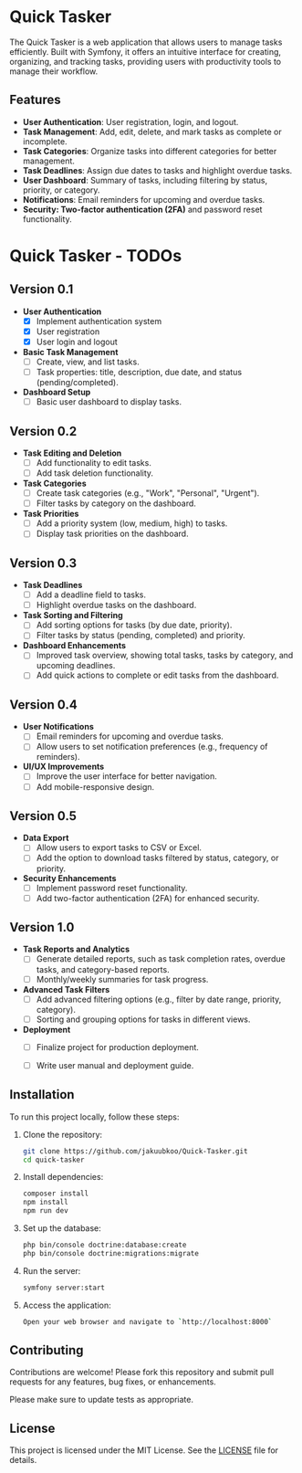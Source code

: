 # Quick Tasker

The Quick Tasker is a web application that allows users to manage tasks efficiently. Built with Symfony, it offers an intuitive interface for creating, organizing, and tracking tasks, providing users with productivity tools to manage their workflow.

## Features

- **User Authentication**: User registration, login, and logout.
- **Task Management**: Add, edit, delete, and mark tasks as complete or incomplete.
- **Task Categories**: Organize tasks into different categories for better management.
- **Task Deadlines**: Assign due dates to tasks and highlight overdue tasks.
- **User Dashboard**: Summary of tasks, including filtering by status, priority, or category.
- **Notifications**: Email reminders for upcoming and overdue tasks.
- **Security: Two-factor authentication (2FA)** and password reset functionality.

# Quick Tasker - TODOs

## Version 0.1
- **User Authentication**
    - [x] Implement authentication system
    - [x] User registration
    - [x] User login and logout

- **Basic Task Management**
    - [ ] Create, view, and list tasks.
    - [ ] Task properties: title, description, due date, and status (pending/completed).

- **Dashboard Setup**
    - [ ] Basic user dashboard to display tasks.

## Version 0.2
- **Task Editing and Deletion**
    - [ ] Add functionality to edit tasks.
    - [ ] Add task deletion functionality.

- **Task Categories**
    - [ ] Create task categories (e.g., "Work", "Personal", "Urgent").
    - [ ] Filter tasks by category on the dashboard.
  
- **Task Priorities**
    - [ ] Add a priority system (low, medium, high) to tasks.
    - [ ] Display task priorities on the dashboard.

## Version 0.3
- **Task Deadlines**
    - [ ] Add a deadline field to tasks.
    - [ ] Highlight overdue tasks on the dashboard.

- **Task Sorting and Filtering**
    - [ ] Add sorting options for tasks (by due date, priority).
    - [ ] Filter tasks by status (pending, completed) and priority.
  
- **Dashboard Enhancements**
    - [ ] Improved task overview, showing total tasks, tasks by category, and upcoming deadlines.
    - [ ] Add quick actions to complete or edit tasks from the dashboard.

## Version 0.4
- **User Notifications**
    - [ ] Email reminders for upcoming and overdue tasks.
    - [ ] Allow users to set notification preferences (e.g., frequency of reminders).

- **UI/UX Improvements**
    - [ ] Improve the user interface for better navigation.
    - [ ] Add mobile-responsive design.

## Version 0.5
- **Data Export**
    - [ ] Allow users to export tasks to CSV or Excel.
    - [ ] Add the option to download tasks filtered by status, category, or priority.

- **Security Enhancements**
    - [ ] Implement password reset functionality.
    - [ ] Add two-factor authentication (2FA) for enhanced security.

## Version 1.0
- **Task Reports and Analytics**
    - [ ] Generate detailed reports, such as task completion rates, overdue tasks, and category-based reports.
    - [ ] Monthly/weekly summaries for task progress.

- **Advanced Task Filters**
    - [ ] Add advanced filtering options (e.g., filter by date range, priority, category).
    - [ ] Sorting and grouping options for tasks in different views.

- **Deployment**
    - [ ] Finalize project for production deployment.
    - [ ] Write user manual and deployment guide.


## Installation

To run this project locally, follow these steps:

1. Clone the repository:
   ```sh
   git clone https://github.com/jakuubkoo/Quick-Tasker.git
   cd quick-tasker
   ```
2. Install dependencies:
   ```sh
   composer install
   npm install
   npm run dev
   ```
3. Set up the database:
   ```sh
   php bin/console doctrine:database:create
   php bin/console doctrine:migrations:migrate
   ```
4. Run the server:
   ```sh
   symfony server:start
   ```
5. Access the application:
   ```sh
   Open your web browser and navigate to `http://localhost:8000`
   ```

## Contributing

Contributions are welcome! Please fork this repository and submit pull requests for any features, bug fixes, or enhancements.

Please make sure to update tests as appropriate.

## License

This project is licensed under the MIT License. See the [LICENSE](https://choosealicense.com/licenses/mit/) file for details.
